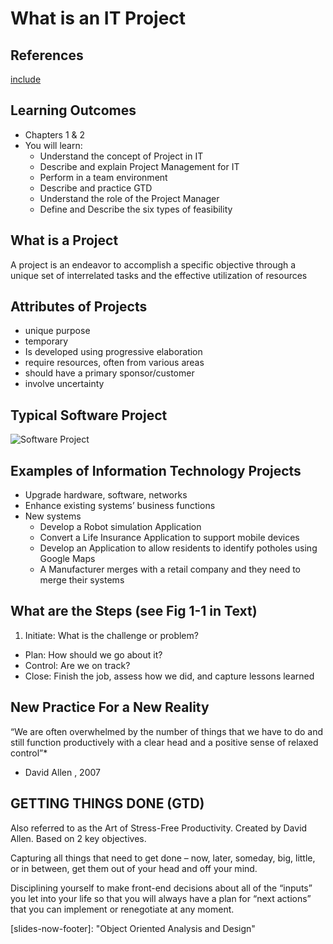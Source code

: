 # What is an IT Project #

## References

[include](pages/textbooks.md)

## Learning Outcomes ##
- Chapters 1 & 2
- You will learn:
	- Understand the concept of Project in IT
	-  Describe and explain Project Management for IT
	- Perform in a team environment
	-  Describe and practice GTD
	- Understand the role of the Project Manager
	- Define and Describe the six types of feasibility
	
## What is a Project 
A project is an endeavor to accomplish a specific objective through a unique set of interrelated tasks and the effective utilization of resources
 
## Attributes of Projects
- unique purpose
- temporary
- Is developed using progressive elaboration
- require resources, often from various areas
- should have a primary sponsor/customer
- involve uncertainty

## Typical Software Project
![Software Project][software-project]

## Examples of Information Technology Projects
- Upgrade hardware, software, networks
- Enhance existing systems’ business functions
- New systems
	- Develop a Robot simulation Application 
	- Convert a Life Insurance Application to support mobile devices
	- Develop an Application to allow residents to identify potholes using Google Maps
	- A Manufacturer merges with a retail company and they need to merge their systems

## What are the Steps (see Fig 1-1 in Text)
1. Initiate: What is the challenge or problem?
- Plan: How should we go about it?
- Control: Are we on track?
- Close: Finish the job, assess how we did, and capture lessons learned

## New Practice For a New Reality
 “We are often overwhelmed by the number of things that we have to do and still function productively with a clear head and a positive sense of relaxed control”*
 
* David Allen , 2007

##  GETTING THINGS DONE  (GTD)

Also referred to as the Art of Stress-Free Productivity.  Created by David Allen.
Based on 2 key objectives.

Capturing all things that need to get done – now, later, someday, big, little, or in between, get them out of your head and off your mind.

Disciplining yourself to make front-end decisions about all of the “inputs” you let into your life so that you will always have a plan for “next actions” that you can implement or renegotiate at any moment.

[software-project]: https://www.dropbox.com/s/jdzp3uzj6g4hqyw/software-project.jpg?raw=1

[slides-now-footer]: "Object Oriented Analysis and Design"
